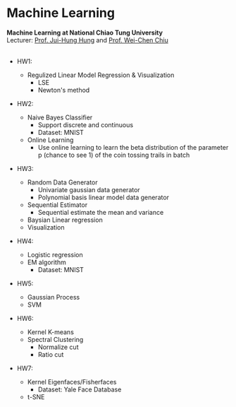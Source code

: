 # Machine Learning
**Machine Learning at National Chiao Tung University**  
Lecturer: [Prof. Jui-Hung Hung](https://www.cs.nctu.edu.tw/members/detail/jhh) and [Prof. Wei-Chen Chiu](https://walonchiu.github.io)
<br><br>

- HW1: 
    - Regulized Linear Model Regression & Visualization 
       - LSE
       - Newton's method 

- HW2: 
    - Naive Bayes Classifier
       - Support discrete and continuous
       - Dataset: MNIST
    - Online Learning
       - Use online learning to learn the beta distribution of the parameter p (chance to see 1) of the coin tossing trails in batch

- HW3: 
    - Random Data Generator
       - Univariate gaussian data generator
       - Polynomial basis linear model data generator
    - Sequential Estimator
       - Sequential estimate the mean and variance
    - Baysian Linear regression
    - Visualization

- HW4:
    - Logistic regression
    - EM algorithm
       - Dataset: MNIST

- HW5:
    - Gaussian Process
    - SVM
    
- HW6:
    - Kernel K-means
    - Spectral Clustering
        - Normalize cut
        - Ratio cut

- HW7:
    - Kernel Eigenfaces/Fisherfaces 
        - Dataset: Yale Face Database
    - t-SNE
